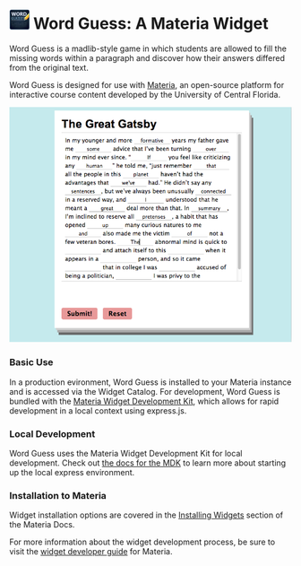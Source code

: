 <h1>
    <img src="src/_icons/icon-60.png" width="36px"/>
    Word Guess: A Materia Widget
</h1>

Word Guess is a madlib-style game in which students are allowed to fill the missing words within a paragraph and discover how their answers differed from the original text.

Word Guess is designed for use with [Materia](https://github.com/ucfopen/Materia), an open-source platform for interactive course content developed by the University of Central Florida.

![Word Guess Player](src/_screen-shots/1.png)

### Basic Use

In a production evironment, Word Guess is installed to your Materia instance and is accessed via the Widget Catalog. For development, Word Guess is bundled with the [Materia Widget Development Kit](https://github.com/ucfopen/Materia-Widget-Dev-Kit), which allows for rapid development in a local context using express.js.

### Local Development

Word Guess uses the Materia Widget Development Kit for local development. Check out [the docs for the MDK](https://ucfopen.github.io/Materia-Docs/develop/materia-widget-development-kit.html) to learn more about starting up the local express environment.

### Installation to Materia

Widget installation options are covered in the [Installing Widgets](https://ucfopen.github.io/Materia-Docs/admin/installing-widgets.html) section of the Materia Docs.

For more information about the widget development process, be sure to visit the [widget developer guide](https://ucfopen.github.io/Materia-Docs/develop/widget-developer-guide.html) for Materia.
